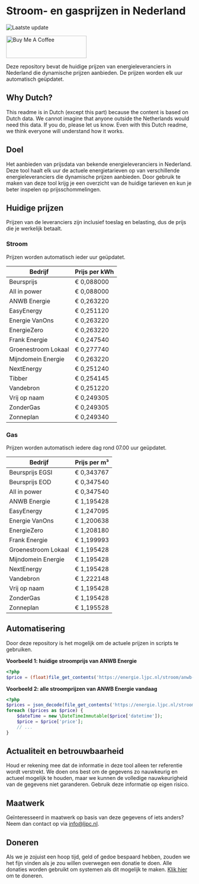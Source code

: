 # Stroom- en gasprijzen in Nederland

![Laatste update](https://img.shields.io/badge/laatste%20update-2025--04--18%2002%3A00%20CET-brightgreen)

<a href="https://www.buymeacoffee.com/Lars-" target="_blank"><img src="https://cdn.buymeacoffee.com/buttons/v2/default-orange.png" alt="Buy Me A Coffee" height="60" style="height: 60px !important;width: 217px !important;" ></a>

Deze repository bevat de huidige prijzen van energieleveranciers in Nederland die dynamische prijzen aanbieden. De prijzen worden elk uur automatisch geüpdatet.

## Why Dutch?

This readme is in Dutch (except this part) because the content is based on Dutch data. We cannot imagine that anyone outside the Netherlands would need this data. If you do, please let us know. Even with this Dutch readme, we think
everyone will understand how it works.

## Doel

Het aanbieden van prijsdata van bekende energieleveranciers in Nederland. Deze tool haalt elk uur de actuele energietarieven op van verschillende energieleveranciers die dynamische prijzen aanbieden. Door gebruik te maken van deze tool
krijg je een overzicht van de huidige tarieven en kun je beter inspelen op prijsschommelingen.

## Huidige prijzen

Prijzen van de leveranciers zijn inclusief toeslag en belasting, dus de prijs die je werkelijk betaalt.

### Stroom

Prijzen worden automatisch ieder uur geüpdatet.

 Bedrijf | Prijs per kWh 
---------|---------------
Beursprijs | € 0,088000
All in power | € 0,088000
ANWB Energie | € 0,263220
EasyEnergy | € 0,251120
Energie VanOns | € 0,263220
EnergieZero | € 0,263220
Frank Energie | € 0,247540
Groenestroom Lokaal | € 0,277740
Mijndomein Energie | € 0,263220
NextEnergy | € 0,251240
Tibber | € 0,254145
Vandebron | € 0,251220
Vrij op naam | € 0,249305
ZonderGas | € 0,249305
Zonneplan | € 0,249340


### Gas

Prijzen worden automatisch iedere dag rond 07.00 uur geüpdatet.

 Bedrijf | Prijs per m³ 
---------|--------------
Beursprijs EGSI | € 0,343767
Beursprijs EOD | € 0,347540
All in power | € 0,347540
ANWB Energie | € 1,195428
EasyEnergy | € 1,247095
Energie VanOns | € 1,200638
EnergieZero | € 1,208180
Frank Energie | € 1,199993
Groenestroom Lokaal | € 1,195428
Mijndomein Energie | € 1,195428
NextEnergy | € 1,195428
Vandebron | € 1,222148
Vrij op naam | € 1,195428
ZonderGas | € 1,195428
Zonneplan | € 1,195528


## Automatisering

Door deze repository is het mogelijk om de actuele prijzen in scripts te gebruiken.

**Voorbeeld 1: huidige stroomprijs van ANWB Energie**

```php
<?php
$price = (float)file_get_contents('https://energie.ljpc.nl/stroom/anwb-energie-nu.txt');

```

**Voorbeeld 2: alle stroomprijzen van ANWB Energie vandaag**

```php
<?php
$prices = json_decode(file_get_contents('https://energie.ljpc.nl/stroom/all-in-power-vandaag.json'),true);
foreach ($prices as $price) {
    $dateTime = new \DateTimeImmutable($price['datetime']);
    $price = $price['price'];
    // ...
}
```

## Actualiteit en betrouwbaarheid

Houd er rekening mee dat de informatie in deze tool alleen ter referentie wordt verstrekt. We doen ons best om de gegevens zo nauwkeurig en actueel mogelijk te houden, maar we kunnen de volledige nauwkeurigheid van de gegevens niet
garanderen. Gebruik deze informatie op eigen risico.

## Maatwerk

Geïnteresseerd in maatwerk op basis van deze gegevens of iets anders? Neem dan contact op
via [info@ljpc.nl](mailto:info@ljpc.nl?subject=Energie%20prijzen).

## Doneren

Als we je zojuist een hoop tijd, geld of gedoe bespaard hebben, zouden we het fijn vinden als je zou willen overwegen een
donatie te doen. Alle donaties worden gebruikt om systemen als dit mogelijk te
maken. [Klik hier](https://www.buymeacoffee.com/Lars-) om te doneren.
